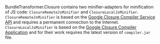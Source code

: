 BundleTransformer.Closure contains two minifier-adapters for minification of JS code: `ClosureRemoteJsMinifier` and `ClosureLocalJsMinifier`.
`ClosureRemoteJsMinifier` is based on the [Google Closure Compiler Service API](https://developers.google.com/closure/compiler/docs/gettingstarted_api) and requires a permanent connection to the Internet.
`ClosureLocalJsMinifier` is based on the [Google Closure Compiler Application](https://developers.google.com/closure/compiler/docs/gettingstarted_app) and for their work requires the latest version of `compiler.jar` file.